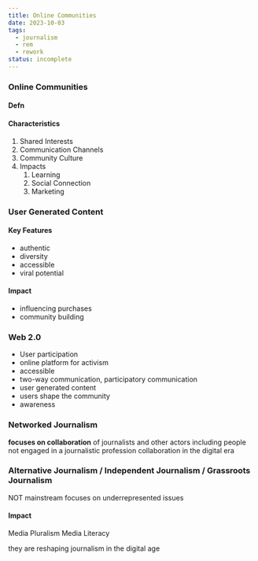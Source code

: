 ```yaml
---
title: Online Communities
date: 2023-10-03
tags:
  - journalism
  - rem
  - rework
status: incomplete
---
```

### Online Communities
#### Defn
#### Characteristics
1. Shared Interests
2. Communication Channels 
3. Community Culture
4. Impacts
	1. Learning
	2. Social Connection
	3. Marketing

### User Generated Content
#### Key Features
- authentic
- diversity
- accessible
- viral potential
#### Impact
- influencing purchases
- community building

### Web 2.0
- User participation
- online platform for activism
- accessible
- two-way communication, participatory communication 
- user generated content
- users shape the community 
- awareness
### Networked Journalism
**focuses on collaboration** of journalists and other actors including people not engaged in a journalistic profession
collaboration in the digital era

### Alternative Journalism / Independent Journalism / Grassroots Journalism
NOT mainstream
focuses on underrepresented issues

#### Impact
Media Pluralism
Media Literacy

they are reshaping journalism in the digital age
